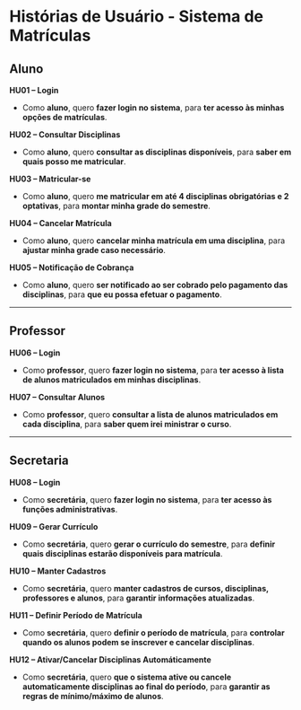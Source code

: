 # Histórias de Usuário - Sistema de Matrículas

##  Aluno

**HU01 – Login**
- Como **aluno**, quero **fazer login no sistema**, para **ter acesso às minhas opções de matrículas**.

**HU02 – Consultar Disciplinas**
- Como **aluno**, quero **consultar as disciplinas disponíveis**, para **saber em quais posso me matricular**.

**HU03 – Matricular-se**
- Como **aluno**, quero **me matricular em até 4 disciplinas obrigatórias e 2 optativas**, para **montar minha grade do semestre**.

**HU04 – Cancelar Matrícula**
- Como **aluno**, quero **cancelar minha matrícula em uma disciplina**, para **ajustar minha grade caso necessário**.

**HU05 – Notificação de Cobrança**
- Como **aluno**, quero **ser notificado ao ser cobrado pelo pagamento das disciplinas**, para **que eu possa efetuar o pagamento**.

---

##  Professor

**HU06 – Login**
- Como **professor**, quero **fazer login no sistema**, para **ter acesso à lista de alunos matriculados em minhas disciplinas**.

**HU07 – Consultar Alunos**
- Como **professor**, quero **consultar a lista de alunos matriculados em cada disciplina**, para **saber quem irei ministrar o curso**.

---

##  Secretaria

**HU08 – Login**
- Como **secretária**, quero **fazer login no sistema**, para **ter acesso às funções administrativas**.

**HU09 – Gerar Currículo**
- Como **secretária**, quero **gerar o currículo do semestre**, para **definir quais disciplinas estarão disponíveis para matrícula**.

**HU10 – Manter Cadastros**
- Como **secretária**, quero **manter cadastros de cursos, disciplinas, professores e alunos**, para **garantir informações atualizadas**.

**HU11 – Definir Período de Matrícula**
- Como **secretária**, quero **definir o período de matrícula**, para **controlar quando os alunos podem se inscrever e cancelar disciplinas**.

**HU12 – Ativar/Cancelar Disciplinas Automáticamente**
- Como **secretária**, quero **que o sistema ative ou cancele automaticamente disciplinas ao final do período**, para **garantir as regras de mínimo/máximo de alunos**.
